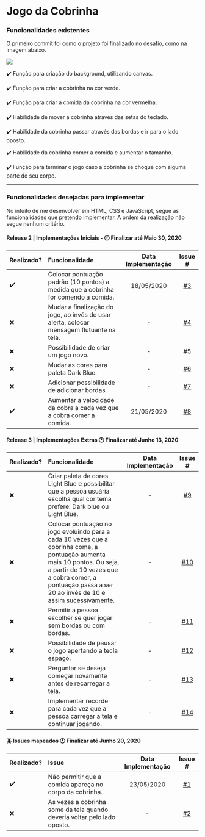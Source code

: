 # Jogo da Cobrinha


### Funcionalidades existentes
O primeiro commit foi como o projeto foi finalizado no desafio, como na imagem abaixo.

![](https://i.imgur.com/1vvAuGq.png)

:heavy_check_mark: Função para criação do background, utilizando canvas.

:heavy_check_mark: Função para criar a cobrinha na cor verde.

:heavy_check_mark: Função para criar a comida da cobrinha na cor vermelha.

:heavy_check_mark: Habilidade de mover a cobrinha através das setas do teclado.

:heavy_check_mark: Habilidade da cobrinha passar através das bordas e ir para o lado oposto.

:heavy_check_mark: Habilidade da cobrinha comer a comida e aumentar o tamanho.

:heavy_check_mark: Função para terminar o jogo caso a cobrinha se choque com alguma parte do seu corpo.


------------


### Funcionalidades desejadas para implementar
No intuito de me desenvolver em HTML, CSS e JavaScript, segue as funcionalidades que pretendo implementar. A ordem da realização não segue nenhum critério.

#### Release 2 | Implementações Iniciais - :clock1: Finalizar até Maio 30, 2020
| Realizado?  | Funcionalidade  | Data Implementação | Issue # |
| :------------ |:--------------- |:-----:|:-----:|
| :heavy_check_mark: | Colocar pontuação padrão (10 pontos) a medida que a cobrinha for comendo a comida.  | 18/05/2020 | [#3](https://github.com/lcnunes09/snake-game/issues/3 "#3") |
| :x: | Mudar a finalização do jogo, ao invés de usar alerta, colocar mensagem flutuante na tela. | - | [#4](https://github.com/lcnunes09/snake-game/issues/4 "#4") |
| :x: | Possibilidade de criar um jogo novo. | - | [#5](https://github.com/lcnunes09/snake-game/issues/5 "#5") |
| :x: | Mudar as cores para paleta Dark Blue. | - | [#6](https://github.com/lcnunes09/snake-game/issues/6 "#6") |
| :x: | Adicionar possibilidade de adicionar bordas. | - | [#7](https://github.com/lcnunes09/snake-game/issues/7 "#7") |
| :heavy_check_mark:  | Aumentar a velocidade da cobra a cada vez que a cobra comer a comida. | 21/05/2020 | [#8](https://github.com/lcnunes09/snake-game/issues/8 "#8") |

#### Release 3 | Implementações Extras :clock1: Finalizar até Junho 13, 2020
| Realizado?  | Funcionalidade  | Data Implementação | Issue # |
| :------------ |:--------------- |:-----:|:-----:|
| :x: | Criar paleta de cores Light Blue e possibilitar que a pessoa usuária escolha qual cor tema prefere: Dark blue ou Light Blue.  | - | [#9](https://github.com/lcnunes09/snake-game/issues/9 "#9") |
| :x: | Colocar pontuação no jogo evoluindo para a cada 10 vezes que a cobrinha come, a pontuação aumenta mais 10 pontos. Ou seja, a partir de 10 vezes que a cobra comer, a pontuação passa a ser 20 ao invés de 10 e assim sucessivamente. | - | [#10](https://github.com/lcnunes09/snake-game/issues/10 "#10") |
| :x: | Permitir a pessoa escolher se quer jogar sem bordas ou com bordas. | - | [#11](https://github.com/lcnunes09/snake-game/issues/11 "#11") |
| :x: | Possibilidade de pausar o jogo apertando a tecla espaço. | - | [#12](https://github.com/lcnunes09/snake-game/issues/12 "#12") |
| :x: | Perguntar se deseja começar novamente antes de recarregar a tela. | - | [#13](https://github.com/lcnunes09/snake-game/issues/13 "#13") |
| :x: | Implementar recorde para cada vez que a pessoa carregar a tela e continuar jogando. | - | [#14](https://github.com/lcnunes09/snake-game/issues/14 "#14") |

#### :beetle: Issues mapeados :clock1: Finalizar até Junho 20, 2020
| Realizado?  | Issue  | Data Implementação | Issue # |
| :------------ |:--------------- |:-----:|:-----:|
| :heavy_check_mark: | Não permitir que a comida apareça no corpo da cobrinha. | 23/05/2020 | [#1](https://github.com/lcnunes09/snake-game/issues/1 "#1") |
| :x: | As vezes a cobrinha some da tela quando deveria voltar pelo lado oposto. | - | [#2](https://github.com/lcnunes09/snake-game/issues/1 "#2") |
